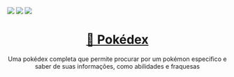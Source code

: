 <img src="https://img.shields.io/static/v1?label=Status&message=Finished&color=FFCB05&style=lat-square&logo=POKEMON"/>
<img src="https://img.shields.io/static/v1?label=Version&message=v1.2&color=FF3333&style=plastic&logo=POKEMON"/>
<img src="https://img.shields.io/static/v1?label=License&message=MIT&color=#&style=plastic&logo=POKEMON"/>
    


<h1 align="center">
    <a href="https://erickpedrosa.github.io/Pokedex/">🔗 Pokédex</a>
</h1>

<p align="center">Uma pokédex completa que permite procurar por um pokémon especifico e saber de suas informações, como abilidades e fraquesas</p>


